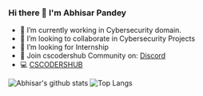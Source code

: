 ### Hi there 👋 I'm Abhisar Pandey

- 🔭 I’m currently working in Cybersecurity domain.
- 👯 I’m looking to collaborate in Cybersecurity Projects
- 🤔 I’m looking for Internship
- 💬 Join cscodershub Community on: [Discord](https://discord.gg/9R36JBJ/)
- 💻 [CSCODERSHUB](https://cscodershub.tech) 


![Abhisar's github stats](https://github-readme-stats.vercel.app/api?username=imabhisarpandey&theme=light&show_icons=true&title_color=151515&icon_color=bb2acf&text_color=ff0000&bg_color=d0d0d0)
![Top Langs](https://github-readme-stats.vercel.app/api/top-langs/?username=imabhisarpandey&layout=compact&theme=light&show_icons=true&title_color=151515&icon_color=FFFFFF&text_color=ff0000&bg_color=d0d0d0)






